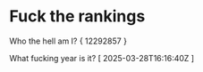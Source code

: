 # Fuck the rankings

Who the hell am I?
{ 12292857 }

What fucking year is it?
[ 2025-03-28T16:16:40Z ]

